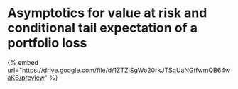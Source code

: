 # Asymptotics for value at risk and conditional tail expectation of a portfolio loss

{% embed url="https://drive.google.com/file/d/1ZTZISgWo20rkJTSqUaNGtfwmQB64waKB/preview" %}
